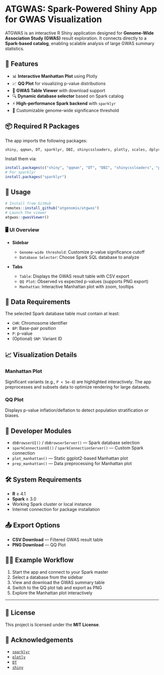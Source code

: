 # ATGWAS: Spark-Powered Shiny App for GWAS Visualization

ATGWAS is an interactive R Shiny application designed for **Genome-Wide Association Study (GWAS)** result exploration. It connects directly to a **Spark-based catalog**, enabling scalable analysis of large GWAS summary statistics.

## 🚀 Features

- 📊 **Interactive Manhattan Plot** using Plotly  
- 📈 **QQ Plot** for visualizing p-value distributions  
- 🧬 **GWAS Table Viewer** with download support  
- 🔍 **Dynamic database selector** based on Spark catalog  
- ⚡ **High-performance Spark backend** with `sparklyr`  
- 🎨 Customizable genome-wide significance threshold  

## 📦 Required R Packages

The app imports the following packages:

```r
shiny, qqman, DT, sparklyr, DBI, shinycssloaders, plotly, scales, dplyr
````

Install them via:

```r
install.packages(c("shiny", "qqman", "DT", "DBI", "shinycssloaders", "plotly", "scales", "dplyr"))
# For sparklyr
install.packages("sparklyr")
```

## 🔧 Usage

```r
# Install from GitHub
remotes::install_github("atgenomix/atgwas")
# Launch the viewer
atgwas::gwasViewer()
```

### 🖥️ UI Overview

* **Sidebar**

  * `Genome-wide threshold`: Customize p-value significance cutoff
  * `Database Selector`: Choose Spark SQL database to analyze

* **Tabs**

  * `Table`: Displays the GWAS result table with CSV export
  * `QQ Plot`: Observed vs expected p-values (supports PNG export)
  * `Manhattan`: Interactive Manhattan plot with zoom, tooltips

## 📂 Data Requirements

The selected Spark database table must contain at least:

* `CHR`: Chromosome identifier
* `BP`: Base-pair position
* `P`: p-value
* (Optional) `SNP`: Variant ID

## 📈 Visualization Details

### Manhattan Plot

Significant variants (e.g., `P < 5e-8`) are highlighted interactively. The app preprocesses and subsets data to optimize rendering for large datasets.

### QQ Plot

Displays p-value inflation/deflation to detect population stratification or biases.

## 🧪 Developer Modules

* `dbBrowserUI()` / `dbBrowserServer()` — Spark database selection
* `sparkConnectionUI()` / `sparkConnectionServer()` — Custom Spark connection
* `plot_manhattan()` — Static ggplot2-based Manhattan plot
* `prep_manhattan()` — Data preprocessing for Manhattan plot

## 🛠 System Requirements

* **R** ≥ 4.1
* **Spark** ≥ 3.0
* Working Spark cluster or local instance
* Internet connection for package installation

## 📤 Export Options

* **CSV Download** — Filtered GWAS result table
* **PNG Download** — QQ Plot

## 👨‍🔬 Example Workflow

1. Start the app and connect to your Spark master
2. Select a database from the sidebar
3. View and download the GWAS summary table
4. Switch to the QQ plot tab and export as PNG
5. Explore the Manhattan plot interactively

---

## 📄 License

This project is licensed under the **MIT License**.

## 🤝 Acknowledgements

* [`sparklyr`](https://spark.rstudio.com/)
* [`plotly`](https://plotly.com/r/)
* [`DT`](https://rstudio.github.io/DT/)
* [`shiny`](https://shiny.rstudio.com/)
